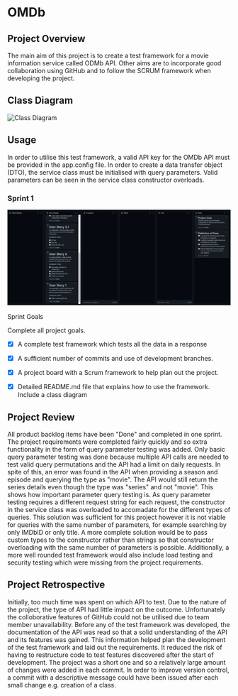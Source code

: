 # OMDb

## Project Overview
The main aim of this project is to create a test framework for a movie information service called ODMb API. Other aims are to incorporate good collaboration using GitHub and to follow the SCRUM framework when developing the project.

## Class Diagram

![](https://github.com/K-Sohal/OMDb/blob/main/Images/Class-Diagram.png?raw=true "Class Diagram")

## Usage

In order to utilise this test framework, a valid API key for the OMDb API must be provided in the app.config file. In order to create a data transfer object (DTO), the service class must be initialised with query parameters. Valid parameters can be seen in the service class constructor overloads.

### Sprint 1

![](https://github.com/K-Sohal/OMDb/blob/main/Images/Sprint1.png?raw=true "Sprint 1")


Sprint Goals

Complete all project goals.

- [x] A complete test framework which tests all the data in a response
- [x] A sufficient number of commits and use of development branches.
- [x] A project board with a Scrum framework to help plan out the project.
- [x] Detailed README.md file that explains how to use the framework. Include a class diagram


## Project Review

All product backlog items have been "Done" and completed in one sprint. The project requirements were completed fairly quickly and so extra functionality in the form of query parameter testing was added. Only basic query parameter testing was done because multiple API calls are needed to test valid query permutations and the API had a limit on daily requests. In spite of this, an error was found in the API when providing a season and episode and querying the type as "movie". The API would still return the series details even though the type was "series" and not "movie". This shows how important parameter query testing is. As query parameter testing requires a different request string for each request, the constructor in the service class was overloaded to accomadate for the different types of queries. This solution was sufficient for this project however it is not viable for queries with the same number of parameters, for example searching by only IMDbID or only title. A more complete solution would be to pass custom types to the constructor rather than strings so that constructor overloading with the same number of parameters is possible. Additionally, a more well rounded test framework would also include load testing and security testing which were missing from the project requirements.

## Project Retrospective

Initially, too much time was spent on which API to test. Due to the nature of the project, the type of API had little impact on the outcome. Unfortunately the colloborative features of GitHub could not be utilised due to team member unavailability. Before any of the test framework was developed, the documentation of the API was read so that a solid understanding of the API and its features was gained. This information helped plan the development of the test framework and laid out the requirements. It reduced the risk of having to restructure code to test features discovered after the start of development. The project was a short one and so a relatively large amount of changes were added in each commit. In order to improve version control, a commit with a descriptive message could have been issued after each small change e.g. creation of a class.

